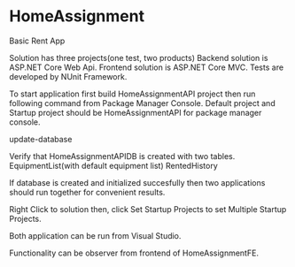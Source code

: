 # HomeAssignment
Basic Rent App


Solution has three projects(one test, two products)
Backend solution is ASP.NET Core Web Api.
Frontend solution is ASP.NET Core MVC.
Tests are developed by NUnit Framework.

To start application first build HomeAssignmentAPI project then run following command from Package Manager Console.
Default project and Startup project should be HomeAssignmentAPI for package manager console.

update-database

Verify that HomeAssignmentAPIDB is created with two tables.
EquipmentList(with default equipment list)
RentedHistory

If database is created and initialized succesfully then two applications should run together for convenient results.

Right Click to solution then, click Set Startup Projects to set Multiple Startup Projects.

Both application can be run from Visual Studio.

Functionality can be observer from frontend of HomeAssignmentFE.

